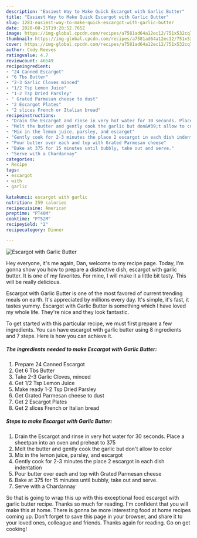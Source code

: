 ```yaml
---
description: "Easiest Way to Make Quick Escargot with Garlic Butter"
title: "Easiest Way to Make Quick Escargot with Garlic Butter"
slug: 1281-easiest-way-to-make-quick-escargot-with-garlic-butter
date: 2020-08-25T19:20:52.765Z
image: https://img-global.cpcdn.com/recipes/a7581ad64a12ec12/751x532cq70/escargot-with-garlic-butter-recipe-main-photo.jpg
thumbnail: https://img-global.cpcdn.com/recipes/a7581ad64a12ec12/751x532cq70/escargot-with-garlic-butter-recipe-main-photo.jpg
cover: https://img-global.cpcdn.com/recipes/a7581ad64a12ec12/751x532cq70/escargot-with-garlic-butter-recipe-main-photo.jpg
author: Cody Reeves
ratingvalue: 4.7
reviewcount: 46549
recipeingredient:
- "24 Canned Escargot"
- "6 Tbs Butter"
- "2-3 Garlic Cloves minced"
- "1/2 Tsp Lemon Juice"
- "1-2 Tsp Dried Parsley"
- " Grated Parmesan cheese to dust"
- "2 Escargot Plates"
- "2 slices French or Italian bread"
recipeinstructions:
- "Drain the Escargot and rinse in very hot water for 30 seconds. Place a sheetpan into an oven and preheat to 375"
- "Melt the butter and gently cook the garlic but don&#39;t allow to color"
- "Mix in the lemon juice, parsley, and escargot"
- "Gently cook for 2-3 minutes the place 2 escargot in each dish indentation"
- "Pour butter over each and top with Grated Parmesan cheese"
- "Bake at 375 for 15 minutes until bubbly, take out and serve."
- "Serve with a Chardannay"
categories:
- Recipe
tags:
- escargot
- with
- garlic

katakunci: escargot with garlic 
nutrition: 259 calories
recipecuisine: American
preptime: "PT40M"
cooktime: "PT52M"
recipeyield: "2"
recipecategory: Dinner

---
```



![Escargot with Garlic Butter](https://img-global.cpcdn.com/recipes/a7581ad64a12ec12/751x532cq70/escargot-with-garlic-butter-recipe-main-photo.jpg)

Hey everyone, it's me again, Dan, welcome to my recipe page. Today, I'm gonna show you how to prepare a distinctive dish, escargot with garlic butter. It is one of my favorites. For mine, I will make it a little bit tasty. This will be really delicious.



Escargot with Garlic Butter is one of the most favored of current trending meals on earth. It's appreciated by millions every day. It's simple, it's fast, it tastes yummy. Escargot with Garlic Butter is something which I have loved my whole life. They're nice and they look fantastic.


To get started with this particular recipe, we must first prepare a few ingredients. You can have escargot with garlic butter using 8 ingredients and 7 steps. Here is how you can achieve it.

<!--inarticleads1-->

##### The ingredients needed to make Escargot with Garlic Butter:

1. Prepare 24 Canned Escargot
1. Get 6 Tbs Butter
1. Take 2-3 Garlic Cloves, minced
1. Get 1/2 Tsp Lemon Juice
1. Make ready 1-2 Tsp Dried Parsley
1. Get  Grated Parmesan cheese to dust
1. Get 2 Escargot Plates
1. Get 2 slices French or Italian bread




<!--inarticleads2-->

##### Steps to make Escargot with Garlic Butter:

1. Drain the Escargot and rinse in very hot water for 30 seconds. Place a sheetpan into an oven and preheat to 375
1. Melt the butter and gently cook the garlic but don&#39;t allow to color
1. Mix in the lemon juice, parsley, and escargot
1. Gently cook for 2-3 minutes the place 2 escargot in each dish indentation
1. Pour butter over each and top with Grated Parmesan cheese
1. Bake at 375 for 15 minutes until bubbly, take out and serve.
1. Serve with a Chardannay




So that is going to wrap this up with this exceptional food escargot with garlic butter recipe. Thanks so much for reading. I'm confident that you will make this at home. There is gonna be more interesting food at home recipes coming up. Don't forget to save this page in your browser, and share it to your loved ones, colleague and friends. Thanks again for reading. Go on get cooking!
